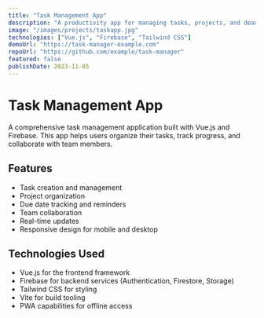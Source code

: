 ```yaml
---
title: "Task Management App"
description: "A productivity app for managing tasks, projects, and deadlines with team collaboration features."
image: "/images/projects/taskapp.jpg"
technologies: ["Vue.js", "Firebase", "Tailwind CSS"]
demoUrl: "https://task-manager-example.com"
repoUrl: "https://github.com/example/task-manager"
featured: false
publishDate: 2023-11-05
---
```


# Task Management App

A comprehensive task management application built with Vue.js and Firebase. This app helps users organize their tasks, track progress, and collaborate with team members.

## Features

- Task creation and management
- Project organization
- Due date tracking and reminders
- Team collaboration
- Real-time updates
- Responsive design for mobile and desktop

## Technologies Used

- Vue.js for the frontend framework
- Firebase for backend services (Authentication, Firestore, Storage)
- Tailwind CSS for styling
- Vite for build tooling
- PWA capabilities for offline access